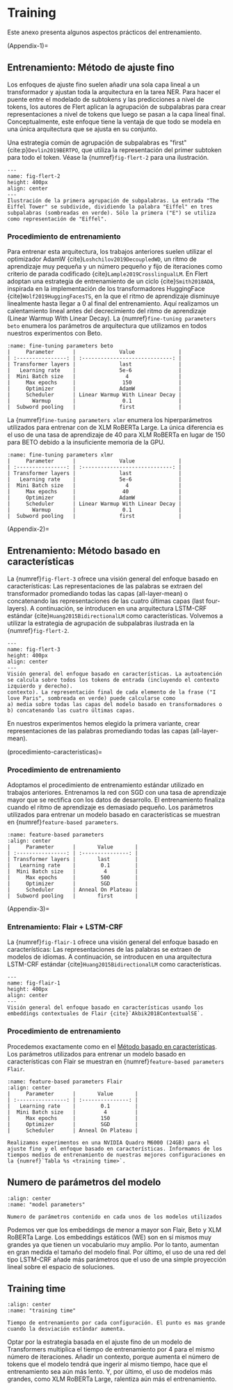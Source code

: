 <!-- #region -->
# Training

Este anexo presenta algunos aspectos prácticos del entrenamiento.

(Appendix-1)=
## Entrenamiento: Método de ajuste fino

Los enfoques de ajuste fino suelen añadir una sola capa lineal a un transformador y ajustan toda la arquitectura en la tarea NER. Para hacer el puente entre el modelado de subtokens y las predicciones a nivel de tokens, los autores de Flert aplican la agrupación de subpalabras para crear representaciones a nivel de tokens que luego se pasan a la capa lineal final. Conceptualmente, este enfoque tiene la ventaja de que todo se modela en una única arquitectura que se ajusta en su conjunto.

Una estrategia común de agrupación de subpalabras es "first" {cite:p}`Devlin2019BERTPO`, que utiliza la representación del primer subtoken para todo el token. Véase la {numref}`fig-flert-2` para una ilustración.

```{figure} ../figures/flert-2.png
---
name: fig-flert-2
height: 400px
align: center
---
Ilustración de la primera agrupación de subpalabras. La entrada "The Eiffel Tower" se subdivide, dividiendo la palabra "Eiffel" en tres subpalabras (sombreadas en verde). Sólo la primera ("E") se utiliza como representación de "Eiffel".
```

### Procedimiento de entrenamiento

Para entrenar esta arquitectura, los trabajos anteriores suelen utilizar el optimizador AdamW {cite}`Loshchilov2019DecoupledWD`, un ritmo de aprendizaje muy pequeña y un número pequeño y fijo de iteraciones como criterio de parada codificado {cite}`Lample2019CrosslingualLM`. En Flert adoptan una estrategia de entrenamiento de un ciclo {cite}`Smith2018ADA`, inspirada en la implementación de los transformadores HuggingFace {cite}`Wolf2019HuggingFacesTS`, en la que el ritmo de aprendizaje disminuye linealmente hasta llegar a 0 al final del entrenamiento. Aquí realizamos un calentamiento lineal antes del decrecimiento del ritmo de aprendizaje (Linear Warmup With Linear Decay). La {numref}`fine-tuning parameters beto` enumera los parámetros de arquitectura que utilizamos en todos nuestros experimentos con Beto.
```{table} Parámetros utilizados para el ajuste fino de Beto
:name: fine-tuning parameters beto
|     Parameter      |              Value              |
| :----------------: | :-----------------------------: |
| Transformer layers |              last               |
|   Learning rate    |              5e-6               |
|  Mini Batch size   |                4                |
|     Max epochs     |               150               |
|     Optimizer      |              AdamW              |
|     Scheduler      | Linear Warmup With Linear Decay |
|       Warmup       |               0.1               |
|  Subword pooling   |              first              |

```

La {numref}`fine-tuning parameters xlmr` enumera los hiperparámetros utilizados para entrenar con de XLM RoBERTa Large. La única diferencia es el uso de una tasa de aprendizaje de 40 para XLM RoBERTa en lugar de 150 para BETO debido a la insuficiente memoria de la GPU.


```{table} Parámetros utilizados para el ajuste fino de XLM RoBERTa Large
:name: fine-tuning parameters xlmr
|     Parameter      |              Value              |
| :----------------: | :-----------------------------: |
| Transformer layers |              last               |
|   Learning rate    |              5e-6               |
|  Mini Batch size   |                4                |
|     Max epochs     |               40                |
|     Optimizer      |              AdamW              |
|     Scheduler      | Linear Warmup With Linear Decay |
|       Warmup       |               0.1               |
|  Subword pooling   |              first              |

```

(Appendix-2)=
## Entrenamiento: Método basado en características

La {numref}`fig-flert-3` ofrece una visión general del enfoque basado en características: Las representaciones de las palabras se extraen del transformador promediando todas las capas (all-layer-mean) o concatenando las representaciones de las cuatro últimas capas (last four-layers). A continuación, se introducen en una arquitectura LSTM-CRF estándar {cite}`Huang2015BidirectionalLM` como características. Volvemos a utilizar la estrategia de agrupación de subpalabras ilustrada en la {numref}`fig-flert-2`.

```{figure} ../figures/flert-3.png
---
name: fig-flert-3
height: 400px
align: center
---
Visión general del enfoque basado en características. La autoatención se calcula sobre todos los tokens de entrada (incluyendo el contexto izquierdo y derecho).
contexto). La representación final de cada elemento de la frase ("I love Paris", sombreada en verde) puede calcularse como
a) media sobre todas las capas del modelo basado en transformadores o b) concatenando las cuatro últimas capas.
```

En nuestros experimentos hemos elegido la primera variante, crear representaciones de las palabras promediando todas las capas (all-layer-mean).

(procedimiento-caracteristicas)=
### Procedimiento de entrenamiento

Adoptamos el procedimiento de entrenamiento estándar utilizado en trabajos anteriores. Entrenamos la red con SGD con una tasa de aprendizaje mayor que se rectifica con los datos de desarrollo. El entrenamiento finaliza cuando el ritmo de aprendizaje es demasiado pequeño. Los parámetros utilizados para entrenar un modelo basado en características se muestran en {numref}`feature-based parameters`.

```{table} Parámetros utilizados para el método basado en características
:name: feature-based parameters
:align: center
|     Parameter      |       Value       |
| :----------------: | :---------------: |
| Transformer layers |       last        |
|   Learning rate    |        0.1        |
|  Mini Batch size   |         4         |
|     Max epochs     |        500        |
|     Optimizer      |        SGD        |
|     Scheduler      | Anneal On Plateau |
|  Subword pooling   |       first       |
```

(Appendix-3)=
### Entrenamiento: Flair + LSTM-CRF

La {numref}`fig-flair-1` ofrece una visión general del enfoque basado en características: Las representaciones de las palabras se extraen de modelos de idiomas. A continuación, se introducen en una arquitectura LSTM-CRF estándar {cite}`Huang2015BidirectionalLM` como características.

```{figure} ../figures/flair-1.png
---
name: fig-flair-1
height: 400px
align: center
---
Visión general del enfoque basado en características usando los embeddings contextuales de Flair {cite}`Akbik2018ContextualSE`.
```

### Procedimiento de entrenamiento

Procedemos exactamente como en el [Método basado en características](procedimiento-caracteristicas). Los parámetros utilizados para entrenar un modelo basado en características con Flair se muestran en {numref}`feature-based parameters Flair`.

```{table} Parámetros utilizados para el método basado en características con Flair
:name: feature-based parameters Flair
:align: center
|     Parameter      |       Value       |
| :----------------: | :---------------: |
|   Learning rate    |        0.1        |
|  Mini Batch size   |         4         |
|     Max epochs     |        150        |
|     Optimizer      |        SGD        |
|     Scheduler      | Anneal On Plateau |
```

```{note}
Realizamos experimentos en una NVIDIA Quadro M6000 (24GB) para el ajuste fino y el enfoque basado en características. Informamos de los tiempos medios de entrenamiento de nuestras mejores configuraciones en la {numref}`Tabla %s <training time>`.
```

## Numero de parámetros del modelo

```{glue:figure} model_parameters
:align: center
:name: "model parameters"

Numero de parámetros contenido en cada unos de los modelos utilizados
```

Podemos ver que los embeddings de menor a mayor son Flair, Beto y XLM RoBERTa Large. Los embeddings estáticos (WE) son en sí mismos muy grandes ya que tienen un vocabulario muy amplio. Por lo tanto, aumentan en gran medida el tamaño del modelo final. Por último, el uso de una red del tipo LSTM-CRF añade más parámetros que el uso de una simple proyección lineal sobre el espacio de soluciones.

## Training time

```{glue:figure} training_time
:align: center
:name: "training time"

Tiempo de entrenamiento por cada configuración. El punto es mas grande cuando la desviación estándar aumenta.
```
Optar por la estrategia basada en el ajuste fino de un modelo de Transformers multiplica el tiempo de entrenamiento por 4 para el mismo número de iteraciones. Añadir un contexto, porque aumenta el número de tokens que el modelo tendrá que ingerir al mismo tiempo, hace que el entrenamiento sea aún más lento. Y, por último, el uso de modelos más grandes, como XLM RoBERTa Large, ralentiza aún más el entrenamiento.